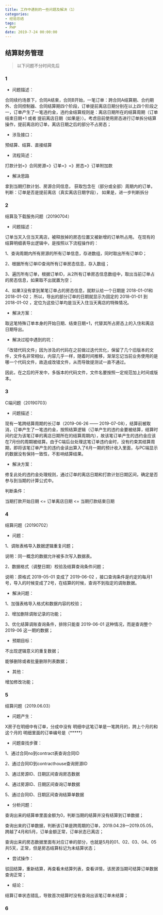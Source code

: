 ```yaml
---
title: 工作中遇到的一些问题及解决（1）
categories: 
- 经验总结
tags:
- PHP
date: 2019-7-24 00:00:00
---
```


## 结算财务管理

> 以下问题不分时间先后

### 1

- 问题描述：

合同续约场景下，合同A结束，合同B开始，一笔订单：跨合同A结算期、合约期外、合同控制器、合同结算期四个阶段，订单提前离店日期分别在以上四个阶段之一，订单产生了一笔违约金，违约金结算规则是：离店日期所在的结算周期（订单结束日期+1 或者 提前离店日期（如果是））。考虑目前使用房态进行订单拆分结算操作，提前离店的订单，离店日期之后的部分不占房态；


- 涉及接口：

预结算、结算、直接结算


- 流程简述：

打款计划=》合同房源=》订单=》=》房态=》订单附加款

- 解决思路

拿到当期打款计划、房源合同信息，
获取包含在（部分或全部）周期内的订单，
判断：订单是否是提前离店（真实离店日期字段），
如果是，进一步判断拆分


### 2

结算及下载服务问题（20190704）

- 问题描述：

订单当天入住当天离店，被释放掉的房态位置又被新增的订单所占用。
在现有的结算明细表导出逻辑中，是按照以下流程操作的：


1、查询周期内所有房源的所有订单信息，存进数组，同时取出所有订单ID；

2、根据所有订单ID查询所有订单房态信息，存入数组；

3、遍历所有订单，根据订单ID，从2所有订单房态信息数组中，取出当前订单占的房态信息，如果取不出就置为空；

4、如果3没有拿到某笔订单占的房态信息，就默认给一个日期是 2018-01-01和2018-01-02；
所以，导出的部分订单的日期就显示为固定的 2018-01-01 到 2018-01-02 ，定位为这些订单均是当天入住当天离店的特殊情况。


- 解决方案：

取这笔特殊订单本身的开始日期、结束日期+1，代替其所占房态上的入住和离店日期导出。


- 解决过程中遇到的坑：

「改错代码文件」因为涉及的代码在之前做过迭代优化，保留了几个旧版本的文件，文件名非常相似，内容几乎一样，随着时间推移，渐渐忘记当前业务使用的是哪一个代码文件，故造成改错文件，从而导致提测试一直不通过。

因此，在之后的开发中，多版本的代码文件，文件名要按照一定规范加上时间或版本。


### 3

C端问题（20190703）

- 问题描述：

现有一笔跨结算周期的长订单（2019-06-26 —— 2019-07-08），结算前被取消，订单产生了一笔违约金，按照结算逻辑（订单产生的违约金要被结算，结算时间约定为该笔订单的离店日期所在的结算周期内），故该笔订单产生的违约金应该在7月份的周期被结算。由于C端后台处理这笔订单违约金时，没有约束其结算周期，即将该笔订单产生的违约金读出算入了6月一期的预计收入里面，与PC端显示的数据没有保持一致性，不影响结算结果。


- 解决方案：

修复此处的违约金处理规则，通过订单的离店日期和打款计划日期区间，确定是否参与到当期的计算公式中。

判断条件：

当期打款开始日期 <= 订单离店日期 <= 当期打款结束日期


### 4

结算问题（20190702）

- 问题：

1、调账表格导入数据逻辑重复问题；

说明：同一概念的数据允许被多次写入数据表。

2、数据格式（调整日期）校验及结算查询条件问题；

说明：原格式 2019-05-01 变成了 2019-06-02 ，接口查询条件是约定的每月1号，导入的时候变成了2号，在结算的时候，查询不到指定的调账数据。

- 解决问题：

1、加强表格导入格式和数据内容的校验；

2、增加删除调账记录的功能；

3、优化结算调账查询条件，排除只能查 2019-06-01 这种情况，而是查询整个 2019-06 这一期的数据；


- 预期目标：

不出现逻辑意义的重复数据；

能够删除或者批量删除列表数据；


- 其他：

增加修改功能；


### 5

结算问题（2019.06.03）

- 问题产生：

X房子在明细中有订单，分成中没有
明细中这笔订单是一笔跨月的，跨上个月的和这个月的
明细里面的订单编号是（*****）


- 问题查找步骤：

1、通过合同no到contract表查询合同ID

2、通过合同ID到contracthouse查询房源ID

3、通过房源ID、日期区间查询房态数据

4、通过房源ID、日期区间查询订单数据

5、通过合同ID、日期区间查询结算单数据

- 分析问题：

查询出来的结算单里面金额为0，判断当期的结算并没有结算到订单数据；

查询出来的订单数据，判断该订单是跨周期的订单，2019.04.28—2019.05.05，跨越了4月和5月，订单金额正常，订单状态已离店；

查询出来的房态数据里面有对应订单的部分，也就是5月的01、02、03、04、05共5天，正常，但是房态结算标记为未结算状态；

- 尝试操作：

驳回结算，重新结算，再查看未结算列表，查看详情，该房源当期可结算订单数据查询正常；


- 结论：

结算订单状态错乱，导致首次结算时没有查询出该笔订单未结算；


### 6

